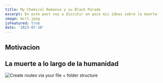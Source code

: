 ```yaml
---
title: My Chemical Romance y su Black Parade
excerpt: En este post voy a discutir un poco mis ideas sobre la muerte, como la humanidad ha tratado este tema desde hace miles de años y la particular manera de la banda My Chemical Romance de hacer esto.
image: mcr1.jpeg
isFeatured: true
date: '2023-07-10'
---
```


## Motivacion


## La muerte a lo largo de la humanidad




![Create routes via your file + folder structure](argentina7.jpeg)


